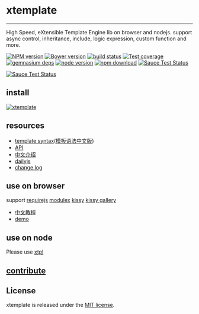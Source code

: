 # xtemplate
---

High Speed, eXtensible Template Engine lib on browser and nodejs.
support async control, inheritance, include, logic expression, custom function and more.

[![NPM version][npm-image]][npm-url]
[![Bower version][bower-image]][bower-url]
[![build status][travis-image]][travis-url]
[![Test coverage][coveralls-image]][coveralls-url]
[![gemnasium deps][gemnasium-image]][gemnasium-url]
[![node version][node-image]][node-url]
[![npm download][download-image]][download-url]
[![Sauce Test Status](https://saucelabs.com/buildstatus/xtemplate)](https://saucelabs.com/u/xtemplate)

[![Sauce Test Status](https://saucelabs.com/browser-matrix/xtemplate.svg)](https://saucelabs.com/u/xtemplate)


[npm-image]: http://img.shields.io/npm/v/xtemplate.svg?style=flat-square
[npm-url]: http://npmjs.org/package/xtemplate
[bower-image]: http://img.shields.io/bower/v/xtemplate.svg?style=flat-square
[bower-url]: https://github.com/kissyteam/xtemplate
[travis-image]: https://img.shields.io/travis/kissyteam/xtemplate.svg?style=flat-square
[travis-url]: https://travis-ci.org/kissyteam/xtemplate
[coveralls-image]: https://img.shields.io/coveralls/kissyteam/xtemplate.svg?style=flat-square
[coveralls-url]: https://coveralls.io/r/kissyteam/xtemplate?branch=master
[gemnasium-image]: http://img.shields.io/gemnasium/kissyteam/xtemplate.svg?style=flat-square
[gemnasium-url]: https://gemnasium.com/kissyteam/xtemplate
[node-image]: https://img.shields.io/badge/node.js-%3E=_0.10-green.svg?style=flat-square
[node-url]: http://nodejs.org/download/
[download-image]: https://img.shields.io/npm/dm/xtemplate.svg?style=flat-square
[download-url]: https://npmjs.org/package/xtemplate

## install

[![xtemplate](https://nodei.co/npm/xtemplate.png)](https://npmjs.org/package/xtemplate)

## resources

- [template syntax](https://github.com/kissyteam/xtemplate/blob/master/docs/syntax.md)([模板语法中文版](https://github.com/kissyteam/xtemplate/blob/master/docs/syntax-cn.md))
- [API](https://github.com/kissyteam/xtemplate/blob/master/docs/api.md)
- [中文介绍](https://github.com/kissyteam/xtemplate/blob/master/docs/tutorial/introduce.md)
- [dailyjs](http://dailyjs.com/2014/09/24/node-roundup/)
- [change log](https://github.com/kissyteam/xtemplate/blob/master/CHANGELOG.md)

## use on browser

support [requirejs](https://github.com/jrburke/requirejs) [modulex](https://github.com/kissyteam/modulex)
[kissy](http://docs.kissyui.com) [kissy gallery](http://gallery.kissyui.com)

- [中文教程](https://github.com/kissyteam/xtemplate/blob/master/docs/use-on-browser.md)
- [demo](https://github.com/yiminghe/xtemplate-on-browser)

## use on node

Please use [xtpl](https://github.com/kissyteam/xtpl)

## [contribute](https://github.com/kissyteam/xtemplate/blob/master/CONTRIBUTING.md)

## License

xtemplate is released under the [MIT license](http://opensource.org/licenses/MIT).
